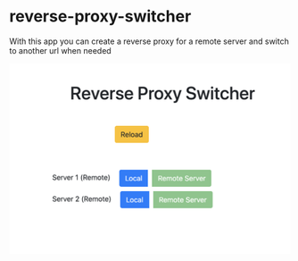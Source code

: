 # reverse-proxy-switcher

With this app you can create a reverse proxy for a remote server and switch to another url when needed


![screenshot](img/screenshot.png)